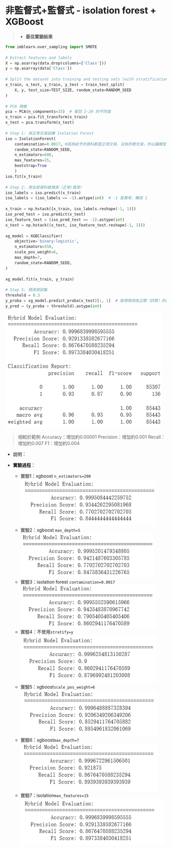 # 非監督式+監督式 - isolation forest + XGBoost
>* **最佳實驗結果**
```python
from imblearn.over_sampling import SMOTE

# Extract features and labels
X = np.asarray(data.drop(columns=['Class']))
y = np.asarray(data['Class'])

# Split the dataset into training and testing sets (with stratification)
x_train, x_test, y_train, y_test = train_test_split(
    X, y, test_size=TEST_SIZE, random_state=RANDOM_SEED
)

# PCA 降維
pca = PCA(n_components=25)  # 嘗試 2-20 的不同值
x_train = pca.fit_transform(x_train)
x_test = pca.transform(x_test)

# Step 1: 用正常交易訓練 Isolation Forest
iso = IsolationForest(
    contamination=0.0017, #因為給予的資料都是正常交易，沒有詐欺交易，所以讓模型自己找異常的比例
    random_state=RANDOM_SEED,
    n_estimators=600,
    max_features=15,
    bootstrap=True
    )
iso.fit(x_train)

# Step 2: 用全部資料做預測（正常/異常）
iso_labels = iso.predict(x_train)
iso_labels = (iso_labels == -1).astype(int)  # -1 是異常，轉成 1

x_train = np.hstack([x_train, iso_labels.reshape(-1, 1)])
iso_pred_test = iso.predict(x_test)
iso_feature_test = (iso_pred_test == -1).astype(int)
x_test = np.hstack((x_test, iso_feature_test.reshape(-1, 1)))

xg_model = XGBClassifier(
    objective='binary:logistic',
    n_estimators=550,
    scale_pos_weight=6,
    max_depth=7,
    random_state=RANDOM_SEED,
)

xg_model.fit(x_train, y_train)

# Step 5: 預測測試集
threshold = 0.3
y_proba = xg_model.predict_proba(x_test)[:, 1]  # 取得預測為正類（詐欺）的機率
y_pred = (y_proba > threshold).astype(int)
```
![alt text](image-13.png)
> 相較於範例
Accuracy：增加約0.00001
Precision：增加約0.001
Recall：增加約0.007
F1：增加約0.004
* 說明：

* **實驗過程**：
    *  實驗1：xgboost `n_estimators=200`
        ![alt text](image-1.png)
    *  實驗2：xgboost `max_depth=5`
        ![alt text](image-2.png)
    *  實驗3：isolation forest `contamination=0.0017`
        ![alt text](image-5.png)
    *  實驗4：不使用`stratify=y`
        ![alt text](image-8.png)
    *   實驗5：xgboost`scale_pos_weight=6`
        ![alt text](image-10.png)
    *   實驗6：xgboost`max_depth=7`
        ![alt text](image-12.png)
    *   實驗7：isolation`max_features=15`
        ![alt text](image-14.png)

